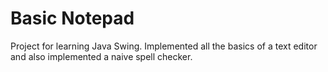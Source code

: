 # Basic Notepad

Project for learning Java Swing. Implemented all the basics of a text editor and also implemented a naive spell checker.
